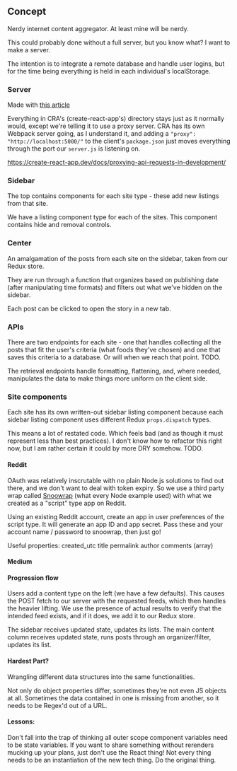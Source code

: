 ## Concept
Nerdy internet content aggregator. At least mine will be nerdy.

This could probably done without a full server, but you know what? I want to make a server.

The intention is to integrate a remote database and handle user logins, but for the time being everything is held in each individual's localStorage.

### Server
Made with [this article](https://www.freecodecamp.org/news/how-to-make-create-react-app-work-with-a-node-backend-api-7c5c48acb1b0/)

Everything in CRA's (create-react-app's) directory stays just as it normally would, except we're telling it to use a proxy server. 
CRA has its own Webpack server going, as I understand it, and adding a `"proxy": "http://localhost:5000/"` to the client's `package.json` just moves everything through the port our `server.js` is listening on.

https://create-react-app.dev/docs/proxying-api-requests-in-development/

### Sidebar
The top contains components for each site type - these add new listings from that site.

We have a listing component type for each of the sites. This component contains hide and removal controls.


### Center
An amalgamation of the posts from each site on the sidebar, taken from our Redux store.

They are run through a function that organizes based on publishing date (after manipulating time formats) and filters out what we've hidden on the sidebar.

Each post can be clicked to open the story in a new tab.

### APIs
There are two endpoints for each site - one that handles collecting all the posts that fit the user's criteria (what foods they've chosen) and one that saves this criteria to a database. Or will when we reach that point. TODO.

The retrieval endpoints handle formatting, flattening, and, where needed, manipulates the data to make things more uniform on the client side.

### Site components
Each site has its own written-out sidebar listing component because each sidebar listing component uses different Redux `props.dispatch` types.

This means a lot of restated code. Which feels bad (and as though it must represent less than best practices). I don't know how to refactor this right now, but I am rather certain it could by more DRY somehow. TODO.


#### Reddit
OAuth was relatively inscrutable with no plain Node.js solutions to find out there, and we don't want to deal with token expiry. So we use a third party wrap called [Snoowrap](https://github.com/not-an-aardvark/snoowrap) (what every Node example used) with what we created as a "script" type app on Reddit.

Using an existing Reddit account, create an app in user preferences of the script type.
It will generate an app ID and app secret. Pass these and your account name / password to snoowrap, then just go!

Useful properties:
created_utc
title
permalink
author
comments (array)


#### Medium


#### Progression flow
Users add a content type on the left (we have a few defaults).
This causes the POST fetch to our server with the requested feeds, which then handles the heavier lifting.
We use the presence of actual results to verify that the intended feed exists, and if it does, we add it to our Redux store.

The sidebar receives updated state, updates its lists.
The main content column receives updated state, runs posts through an organizer/filter, updates its list.




#### Hardest Part?
Wrangling different data structures into the same functionalities. 

Not only do object properties differ, sometimes they're not even JS objects at all. Sometimes the data contained in one is missing from another, so it needs to be Regex'd out of a URL.

#### Lessons:
Don't fall into the trap of thinking all outer scope component variables need to be state variables. If you want to share something without rerenders mucking up your plans, just don't use the React thing! Not every thing needs to be an instantiation of the new tech thing. Do the original thing.